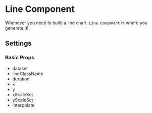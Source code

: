 # Line Component

Whenever you need to build a line chart. `Line Component` is where you generate it!

## Settings

### Basic Props

- dataset
- lineClassName
- duration
- x
- y
- xScaleSet
- yScaleSet
- interpolate
